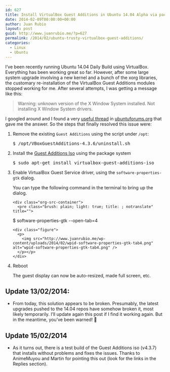 ```yaml
---
id: 627
title: Install VirtualBox Guest Additions in Ubuntu 14.04 Alpha via package system
date: 2014-02-09T00:00:00+00:00
author: Juan Rubio
layout: post
guid: http://www.juanrubio.me/?p=627
permalink: /2014/02/ubuntu-trusty-virtualbox-guest-additions/
categories:
  - Linux
  - Ubuntu
---
```

I&#8217;ve been recently running Ubuntu 14.04 Daily Build using VirtualBox. Everything has been working great so far. However, after some large system upgrade involving a new kernel and a bunch of the xorg libraries, the customary re-installation of the VirtualBox Guest Additions modules stopped working for me. After several attempts, I was getting a message like this: 

> Warning: unknown version of the X Window System installed. Not installing X Window System drivers. 

I googled around and I found a very [useful thread](http://ubuntuforums.org/showthread.php?t=2057146&#038;page=2) in [ubuntuforums.org](http://ubuntuforums.org) that gave me the answer. So the steps that finally resolved this issue were: 

<ol class="org-ol">
  <li>
    Remove the existing <code>Guest Additions</code> using the script under <code>/opt</code>: <div class="org-src-container">
      <pre class="brush: plain; light: true; title: ; notranslate" title="">
$ /opt/VBoxGuestAdditions-4.3.6/uninstall.sh
</pre></p>
    </div>
  </li>
  
  <li>
    Install the <a href="http://packages.ubuntu.com/trusty/virtualbox-guest-additions-iso">Guest Additions Iso</a> using the package system <div class="org-src-container">
      <pre class="brush: plain; light: true; title: ; notranslate" title="">
$ sudo apt-get install virtualbox-guest-additions-iso
</pre></p>
    </div>
  </li>
  
  <li>
    Enable VirtualBox Guest Service driver, using the <code>software-properties-gtk</code> dialog. <p>
      You can type the following command in the terminal to bring up the dialog.
    </p>
    
    <div class="org-src-container">
      <pre class="brush: plain; light: true; title: ; notranslate" title="">
$ software-properties-gtk --open-tab=4
</pre></p>
    </div>
    
    <div class="figure">
      <p>
        <img src="http://www.juanrubio.me/wp-content/uploads/2014/02/wpid-software-properties-gtk-tab4.png" alt="wpid-software-properties-gtk-tab4.png" />
      </p></p>
    </div>
  </li>
  
  <li>
    Reboot <p>
      The guest display can now be auto-resized, made full screen, etc.
    </p>
  </li>
</ol>

<div id="outline-container-sec-1" class="outline-2">
  <h2 id="sec-1">
    Update 13/02/2014:
  </h2>
  
  <div class="outline-text-2" id="text-1">
    <ul class="org-ul">
      <li>
        From today, this solution appears to be broken. Presumably, the latest upgrades pushed to the 14.04 repos have somehow broken it, most likely temporarily. I&#8217;ll update again this post if I find it working again. But in the meantime, you&#8217;ve been warned! 🙂
      </li>
    </ul>
  </div></p>
</div>

<div id="outline-container-sec-2" class="outline-2">
  <h2 id="sec-2">
    Update 15/02/2014
  </h2>
  
  <div class="outline-text-2" id="text-2">
    <ul class="org-ul">
      <li>
        As it turns out, there is a test build of the Guest Additions iso (v4.3.7) that installs without problems and fixes the issues. Thanks to AnimeMuyou and Martin for pointing this out (look for the links in the Replies section).
      </li>
    </ul>
  </div></p>
</div>